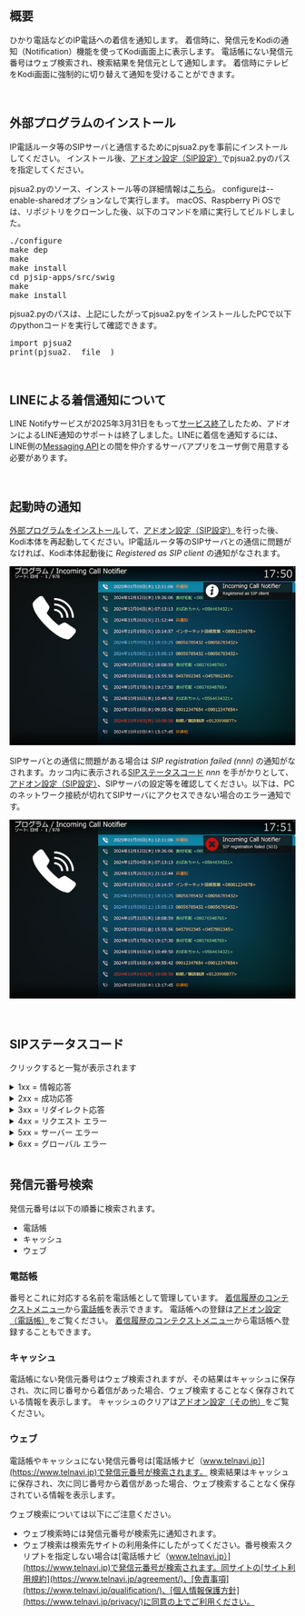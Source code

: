 ## 概要

ひかり電話などのIP電話への着信を通知します。 
着信時に、発信元をKodiの通知（Notification）機能を使ってKodi画面上に表示します。
電話帳にない発信元番号はウェブ検索され、検索結果を発信元として通知します。
着信時にテレビをKodi画面に強制的に切り替えて通知を受けることができます。

<br/>

## 外部プログラムのインストール

IP電話ルータ等のSIPサーバと通信するためにpjsua2.pyを事前にインストールしてください。
インストール後、[アドオン設定（SIP設定）](3_アドオン設定（SIP設定）.md#pjsuapy2のパス)でpjsua2.pyのパスを指定してください。

pjsua2.pyのソース、インストール等の詳細情報は[こちら](https://docs.pjsip.org/en/latest/index.html)。
configureは--enable-sharedオプションなしで実行します。
macOS、Raspberry Pi OSでは、リポジトリをクローンした後、以下のコマンドを順に実行してビルドしました。

<pre>
./configure
make dep
make
make install
cd pjsip-apps/src/swig
make
make install
</pre>

pjsua2.pyのパスは、上記にしたがってpjsua2.pyをインストールしたPCで以下のpythonコードを実行して確認できます。

<pre>
import pjsua2
print(pjsua2.__file__)
</pre>

<br/>

## LINEによる着信通知について

LINE Notifyサービスが2025年3月31日をもって[サービス終了](https://notify-bot.line.me/closing-announce)したため、アドオンによるLINE通知のサポートは終了しました。LINEに着信を通知するには、LINE側の[Messaging API](https://developers.line.biz/ja/services/messaging-api/)との間を仲介するサーバアプリをユーザ側で用意する必要があります。

<br/>

## 起動時の通知

[外部プログラムをインストール](0_概要.md#外部プログラムのインストール)して、[アドオン設定（SIP設定）](3_アドオン設定（SIP設定）.md)を行った後、Kodi本体を再起動してください。IP電話ルータ等のSIPサーバとの通信に問題がなければ、Kodi本体起動後に _Registered as SIP client_ の通知がなされます。

![起動成功時の通知](images/0_概要/1_起動成功.png)

SIPサーバとの通信に問題がある場合は _SIP registration failed (nnn)_ の通知がなされます。カッコ内に表示される[SIPステータスコード](#SIPステータスコード) _nnn_ を手がかりとして、[アドオン設定（SIP設定）](3_アドオン設定（SIP設定）.md)、SIPサーバの設定等を確認してください。以下は、PCのネットワーク接続が切れてSIPサーバにアクセスできない場合のエラー通知です。

![起動失敗時の通知](images/0_概要/2_起動失敗.png)

<br/>

## SIPステータスコード

クリックすると一覧が表示されます

<details>
<summary>1xx = 情報応答</summary>

| code | status |
|:----:|:-------|
|100|試行中|
|180|呼び出し中|
|181|転送中|
|182|順番待ち|
|183|セッション進行中|
</details>

<details>
<summary>2xx = 成功応答</summary>

| code | status |
|:----:|:-------|
|200|OK|
|202|受諾：照会に使用|
</details>

<details>
<summary>3xx = リダイレクト応答</summary>

| code | status |
|:----:|:-------|
|300|複数の転送先|
|301|永久的に移動|
|302|一時的に移動|
|305|プロキシ使用|
|380|ほかのサービス|
</details>

<details>
<summary>4xx = リクエスト エラー</summary>

| code | status |
|:----:|:-------|
|400|不正なリクエスト|
|401|認証が必要：レジストラのみ利用可。プロキシは「プロキシ認証 407」が必要|
|402|支払いが必要（将来使われる可能性あり）|
|403|禁止|
|404|見つかりません：ユーザが見つかりません|
|405|メソッド利用不可|
|406|容認不可|
|407|プロキシ認証が必要|
|408|リクエスト タイムアウト：時間内にユーザが見つかりませんでした|
|410|不在：ユーザは過去に存在しましたが、もうここにはいません|
|413|リクエスト本体が大きすぎます|
|414|リクエストURIが大きすぎます|
|415|非対応メディア|
|416|非対応URIスキーム|
|420|不正な拡張：ＳＩＰプロトコル拡張がサーバに認識されません|
|421|拡張が必要|
|423|間隔が短すぎます|
|480|一時的に利用不可|
|481|通話 / トランザクションが存在しません|
|482|ループ検出|
|483|最大ホップ数超過|
|484|不完全なアドレス|
|485|あいまい|
|486|話し中|
|487|リクエストが中止|
|488|ここでは容認不可|
|491|リクエスト待機中|
|493|解読不可：S/MIME本文を解読できませんでした|
</details>

<details>
<summary>5xx = サーバー エラー</summary>

| code | status |
|:----:|:-------|
|500|サーバ内部エラー|
|501|非実装：SIPリクエスト メソッドが実装されていません|
|502|不正なゲートウェイ|
|503|サービス利用不可|
|504|サーバタイムアウト|
|505|バージョン非対応：サーバはこのSIPバージョンに対応していません|
|513|メッセージが大きすぎます|
</details>

<details>
<summary>6xx = グローバル エラー</summary>

| code | status |
|:----:|:-------|
|600|随所で話し中|
|603|拒否|
|604|どこにも存在しません|
|606|容認不可|
</details>

<br/>

## 発信元番号検索

発信元番号は以下の順番に検索されます。

* 電話帳
* キャッシュ
* ウェブ

### 電話帳

番号とこれに対応する名前を電話帳として管理しています。
[着信履歴のコンテクストメニュー](1_着信履歴（起動画面）.md#コンテクストメニュー)から[電話帳](2_電話帳.md)を表示できます。
電話帳への登録は[アドオン設定（電話帳）](4_アドオン設定（電話帳）.md)をご覧ください。
[着信履歴のコンテクストメニュー](1_着信履歴（起動画面）.md#コンテクストメニュー)から電話帳へ登録することもできます。

### キャッシュ

電話帳にない発信元番号はウェブ検索されますが、その結果はキャッシュに保存され、次に同じ番号から着信があった場合、ウェブ検索することなく保存されている情報を表示します。
キャッシュのクリアは[アドオン設定（その他）](5_アドオン設定（その他）.md#キャッシュをクリアする)をご覧ください。

### ウェブ

電話帳やキャッシュにない発信元番号は[電話帳ナビ（www.telnavi.jp）](https://www.telnavi.jp)で発信元番号が検索されます。
検索結果はキャッシュに保存され、次に同じ番号から着信があった場合、ウェブ検索することなく保存されている情報を表示します。

ウェブ検索については以下にご注意ください。

* ウェブ検索時には発信元番号が検索先に通知されます。
* ウェブ検索は検索先サイトの利用条件にしたがってください。番号検索スクリプトを指定しない場合は[電話帳ナビ（www.telnavi.jp）](https://www.telnavi.jp)で発信元番号が検索されます。同サイトの[サイト利用規約](https://www.telnavi.jp/agreement/)、[免責事項](https://www.telnavi.jp/qualification/)、[個人情報保護方針](https://www.telnavi.jp/privacy/)に同意の上でご利用ください。
